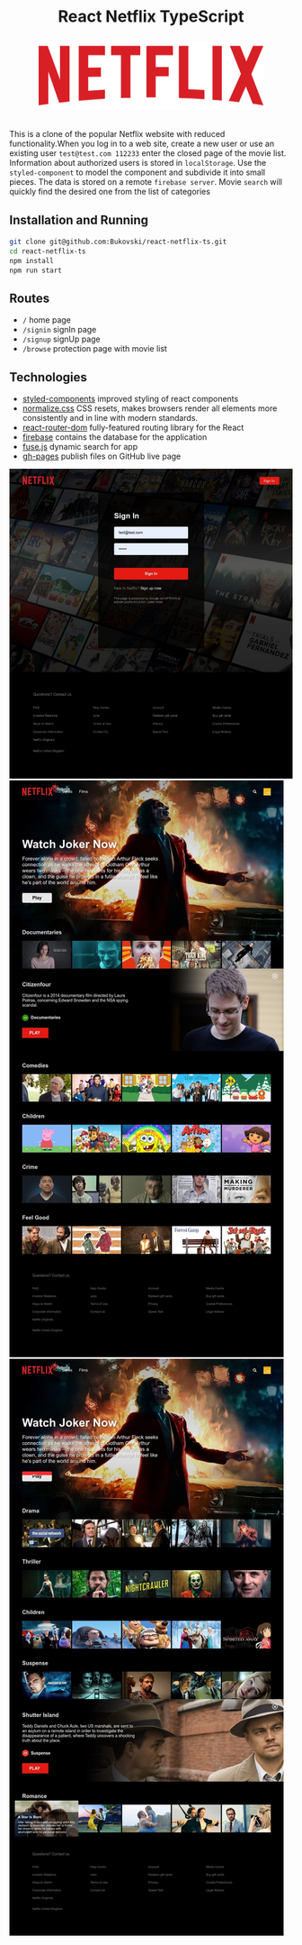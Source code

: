 <h1 align="center">
React Netflix TypeScript
<p>
    <img src="./screenshots/logo-netflix.svg" alt="logo-netflix" title="logo-netflix" width="400" height="120"/>
</p>
</h1>

This is a clone of the popular Netflix website with reduced functionality.When you log in to a web site, create a new user or use an existing user `test@test.com 112233` enter the closed page of the movie list. Information about authorized users is stored in `localStorage`. Use the `styled-component` to model the component and subdivide it into small pieces. The data is stored on a remote `firebase server`. Movie `search` will quickly find the desired one from the list of categories


## Installation and Running

```sh
git clone git@github.com:Bukovski/react-netflix-ts.git
cd react-netflix-ts
npm install
npm run start
```

## Routes

- `/` home page
- `/signin` signIn page
- `/signup` signUp page
- `/browse` protection page with movie list

## Technologies

- [styled-components](https://styled-components.com/) improved styling of react components
- [normalize.css](https://necolas.github.io/normalize.css/) CSS resets, makes browsers render all elements more consistently and in line with modern standards.
- [react-router-dom](https://github.com/remix-run/react-router) fully-featured routing library for the React
- [firebase](https://firebase.google.com/docs/web/setup) contains the database for the application
- [fuse.js](https://fusejs.io/) dynamic search for app
- [gh-pages](https://github.com/tschaub/gh-pages) publish files on GitHub live page

![sign-in-page](./screenshots/sign-in-page.jpg)
![series-page](./screenshots/series-page.jpg)
![film-page](./screenshots/film-page.jpg)

